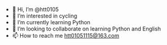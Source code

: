- 👋 Hi, I’m @htt0105
- 👀 I’m interested in cycling
- 🌱 I’m currently learning Python
- 💞️ I’m looking to collaborate on learning Python and English
- 📫 How to reach me htt01051115@163.com

<!---
htt0105/htt0105 is a ✨ special ✨ repository because its `README.md` (this file) appears on your GitHub profile.
You can click the Preview link to take a look at your changes.
--->

